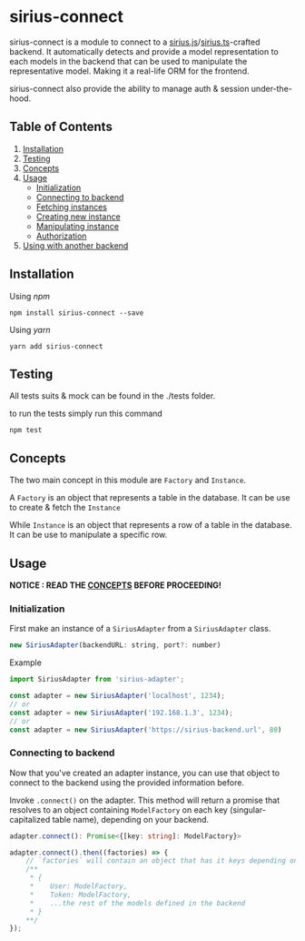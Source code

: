 # sirius-connect
sirius-connect is a module to connect to a [sirius.js](https://github.com/EdgarJeremy/sirius.js)/[sirius.ts](https://github.com/EdgarJeremy/sirius.ts)-crafted backend. It automatically detects and provide a model representation to each models in the backend that can be used to manipulate the representative model. Making it a real-life ORM for the frontend.

sirius-connect also provide the ability to manage auth & session under-the-hood.

## Table of Contents
1. [Installation](#installation)
2. [Testing](#test)
3. [Concepts](#concept)
4. [Usage](#usage)
    - [Initialization](#usage-initialize)
    - [Connecting to backend](#usage-fmf)
    - [Fetching instances](#usage-fmi)
    - [Creating new instance](#usage-cnmi)
    - [Manipulating instance](#usage-uai)
    - [Authorization](#usage-sad)
5. [Using with another backend]()

## Installation
Using *npm*

`npm install sirius-connect --save`

Using *yarn*

`yarn add sirius-connect`

## Testing
All tests suits & mock can be found in the ./tests folder.

to run the tests simply run this command

`npm test`

## Concepts
The two main concept in this module are `Factory` and `Instance`.

A `Factory` is an object that represents a table in the database. It can be use to create & fetch the `Instance`

While `Instance` is an object that represents a row of a table in the database. It can be use to manipulate a specific row.

## Usage
**NOTICE : READ THE [CONCEPTS](#concepts) BEFORE PROCEEDING!**

### Initialization
First make an instance of a `SiriusAdapter` from a `SiriusAdapter` class.

```javascript 
new SiriusAdapter(backendURL: string, port?: number)
```

Example

```javascript
import SiriusAdapter from 'sirius-adapter';

const adapter = new SiriusAdapter('localhost', 1234);
// or
const adapter = new SiriusAdapter('192.168.1.3', 1234);
// or
const adapter = new SiriusAdapter('https://sirius-backend.url', 80)

```

### Connecting to backend
Now that you've created an adapter instance, you can use that object to connect to the backend using the provided information before.

Invoke `.connect()` on the adapter. This method will return a promise that resolves to an object containing `ModelFactory` on each key (singular-capitalized table name), depending on your backend.

```typescript
adapter.connect(): Promise<{[key: string]: ModelFactory}>
```

```javascript
adapter.connect().then((factories) => {
    // `factories` will contain an object that has it keys depending on the specified backend. 
    /**
     * {
     *    User: ModelFactory,
     *    Token: ModelFactory,
     *    ...the rest of the models defined in the backend
     * }
    **/
});
```